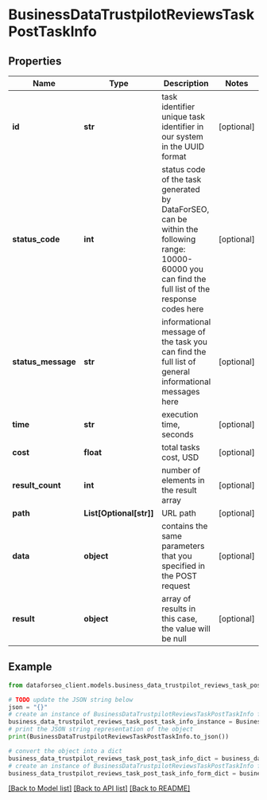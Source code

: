 # BusinessDataTrustpilotReviewsTaskPostTaskInfo


## Properties

Name | Type | Description | Notes
------------ | ------------- | ------------- | -------------
**id** | **str** | task identifier unique task identifier in our system in the UUID format | [optional] 
**status_code** | **int** | status code of the task generated by DataForSEO, can be within the following range: 10000-60000 you can find the full list of the response codes here | [optional] 
**status_message** | **str** | informational message of the task you can find the full list of general informational messages here | [optional] 
**time** | **str** | execution time, seconds | [optional] 
**cost** | **float** | total tasks cost, USD | [optional] 
**result_count** | **int** | number of elements in the result array | [optional] 
**path** | **List[Optional[str]]** | URL path | [optional] 
**data** | **object** | contains the same parameters that you specified in the POST request | [optional] 
**result** | **object** | array of results in this case, the value will be null | [optional] 

## Example

```python
from dataforseo_client.models.business_data_trustpilot_reviews_task_post_task_info import BusinessDataTrustpilotReviewsTaskPostTaskInfo

# TODO update the JSON string below
json = "{}"
# create an instance of BusinessDataTrustpilotReviewsTaskPostTaskInfo from a JSON string
business_data_trustpilot_reviews_task_post_task_info_instance = BusinessDataTrustpilotReviewsTaskPostTaskInfo.from_json(json)
# print the JSON string representation of the object
print(BusinessDataTrustpilotReviewsTaskPostTaskInfo.to_json())

# convert the object into a dict
business_data_trustpilot_reviews_task_post_task_info_dict = business_data_trustpilot_reviews_task_post_task_info_instance.to_dict()
# create an instance of BusinessDataTrustpilotReviewsTaskPostTaskInfo from a dict
business_data_trustpilot_reviews_task_post_task_info_form_dict = business_data_trustpilot_reviews_task_post_task_info.from_dict(business_data_trustpilot_reviews_task_post_task_info_dict)
```
[[Back to Model list]](../README.md#documentation-for-models) [[Back to API list]](../README.md#documentation-for-api-endpoints) [[Back to README]](../README.md)


